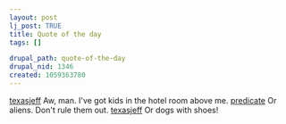 ```yaml
--- 
layout: post
lj_post: TRUE
title: Quote of the day
tags: []

drupal_path: quote-of-the-day
drupal_nid: 1346
created: 1059363780
---
```

<a href="http://texasjeff.livejournal.com">texasjeff</a> Aw, man. I've got kids in the hotel room above me.
<a href="http://predicate.livejournal.com">predicate</a> Or aliens. Don't rule them out.
<a href="http://texasjeff.livejournal.com">texasjeff</a> Or dogs with shoes!
